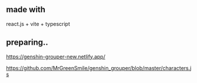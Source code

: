 ## made with
react.js + vite + typescript

## preparing..

<https://genshin-grouper-new.netlify.app/>

<https://github.com/MrGreenSmile/genshin_grouper/blob/master/characters.js>
